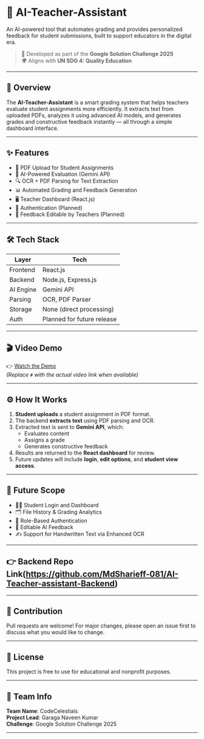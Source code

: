 # 🧠 AI-Teacher-Assistant

An AI-powered tool that automates grading and provides personalized feedback for student submissions, built to support educators in the digital era.

> 🚀 Developed as part of the **Google Solution Challenge 2025**  
> 🌍 Aligns with **UN SDG 4: Quality Education**

---

## 📌 Overview

The **AI-Teacher-Assistant** is a smart grading system that helps teachers evaluate student assignments more efficiently. It extracts text from uploaded PDFs, analyzes it using advanced AI models, and generates grades and constructive feedback instantly — all through a simple dashboard interface.

---

## ✨ Features

- 📄 PDF Upload for Student Assignments
- 🧠 AI-Powered Evaluation (Gemini API)
- 🔍 OCR + PDF Parsing for Text Extraction
- 📊 Automated Grading and Feedback Generation
- 🖥️ Teacher Dashboard (React.js)
- 🔐 Authentication (Planned)
- 🔁 Feedback Editable by Teachers (Planned)

---

## 🛠️ Tech Stack

| Layer       | Tech                        |
|------------|-----------------------------|
| Frontend   | React.js                    |
| Backend    | Node.js, Express.js         |
| AI Engine  | Gemini API                  |
| Parsing    | OCR, PDF Parser             |
| Storage    | None (direct processing)    |
| Auth       | Planned for future release  |

---


## 🎬 Video Demo

👉 [Watch the Demo](#)  
*(Replace `#` with the actual video link when available)*

---

## ⚙️ How It Works

1. **Student uploads** a student assignment in PDF format.
2. The backend **extracts text** using PDF parsing and OCR.
3. Extracted text is sent to **Gemini API**, which:
   - Evaluates content
   - Assigns a grade
   - Generates constructive feedback
4. Results are returned to the **React dashboard** for review.
5. Future updates will include **login**, **edit options**, and **student view access**.

---

## 🚧 Future Scope

- 🧑‍🎓 Student Login and Dashboard
- 🗂️ File History & Grading Analytics
- 🔐 Role-Based Authentication
- 📝 Editable AI Feedback
- ✍️ Support for Handwritten Text via Enhanced OCR

---

## 👉 Backend Repo Link(https://github.com/MdSharieff-081/AI-Teacher-assistant-Backend)

---

## 🤝 Contribution

Pull requests are welcome! For major changes, please open an issue first to discuss what you would like to change.

---

## 🪪 License

This project is free to use for educational and nonprofit purposes.

---

## 💬 Team Info

**Team Name**: CodeCelestials  
**Project Lead**: Garaga Naveen Kumar  
**Challenge**: Google Solution Challenge 2025  

---


